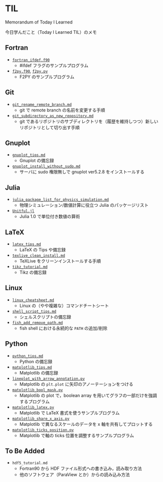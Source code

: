 # TIL

Memorandum of Today I Learned

今日学んだこと（Today I Learned TIL）のメモ

## Fortran

- [`fortran_ifdef.f90`](https://github.com/ryo-ARAKI/TIL/blob/master/fortran_ifdef.f90)
  - #ifdef フラグのサンプルプログラム
- [`f2py.f90`](https://github.com/ryo-ARAKI/TIL/blob/master/f2py.f90), [`f2py.py`](https://github.com/ryo-ARAKI/TIL/blob/master/f2py.py)
  - F2PY のサンプルプログラム

## Git

- [`git_rename_remote_branch.md`](https://github.com/ryo-ARAKI/TIL/blob/master/git_rename_remote_branch.md)
  - git で remote branch の名前を変更する手順
- [`git_subdirectory_as_new_repository.md`](https://github.com/ryo-ARAKI/TIL/blob/master/git_subdirectory_as_new_repository.md)
  - git であるリポジトリのサブディレクトリを（履歴を維持しつつ）新しいリポジトリとして切り出す手順

## Gnuplot

- [`gnuplot_tips.md`](https://github.com/ryo-ARAKI/TIL/blob/master/gnuplot_tips.md)
  - Gnuplot の備忘録
- [`gnuplot_install_without_sudo.md`](https://github.com/ryo-ARAKI/TIL/blob/master/gnuplot_install_without_sudo.md)
  - サーバに sudo 権限無しで gnuplot ver5.2.8 をインストールする

## Julia

- [`julia_package_list_for_physics_simulation.md`](https://github.com/ryo-ARAKI/TIL/blob/master/julia_package_list_for_physics_simulation.md)
  - 物理シミュレーション/数値計算に役立つ Julia のパッケージリスト
- [`Unitful.jl`](https://github.com/ryo-ARAKI/TIL/blob/master/Unitful.jl)
  - Julia 1.0 で単位付き数値の算術

## LaTeX

- [`latex_tips.md`](https://github.com/ryo-ARAKI/TIL/blob/master/latex_tips.md)
  - LaTeX の Tips や備忘録
- [`texlive_clean_install.md`](https://github.com/ryo-ARAKI/TIL/blob/master/texlive_clean_install.md)
  - TeXLive をクリーンインストールする手順
- [`tikz_tutorial.md`](https://github.com/ryo-ARAKI/TIL/blob/master/tikz_tutorial.md)
  - Tikz の備忘録

## Linux

- [`linux_cheatsheet.md`](https://github.com/ryo-ARAKI/TIL/blob/master/linux_cheatsheet.md)
  - Linux の（やや複雑な）コマンドチートシート
- [`shell_script_tips.md`](https://github.com/ryo-ARAKI/TIL/blob/master/shell_script_tips.md)
  - シェルスクリプトの備忘録
- [`fish_add_remove_path.md`](https://github.com/ryo-ARAKI/TIL/blob/master/fish_add_remove_path.md)
  - fish shell における永続的な `PATH` の追加/削除

## Python

- [`python_tips.md`](https://github.com/ryo-ARAKI/TIL/blob/master/python_tips.md)
  - Python の備忘録
- [`matplotlib_tips.md`](https://github.com/ryo-ARAKI/TIL/blob/master/matplotlib_tips.md)
  - Matplotlib の備忘録
- [`lineplot_with_arrow_annotation.py`](https://github.com/ryo-ARAKI/TIL/blob/master/lineplot_with_arrow_annotation.py)
  - Matplotlib の `plt.plot` に矢印のアノーテーションをつける
- [`matplotlib_bool_mask.py`](https://github.com/ryo-ARAKI/TIL/blob/master/matplotlib_bool_mask.py)
  - Matplotlib の plot で，boolean array を用いてグラフの一部だけを強調するプログラム
- [`matplotlib_latex.py`](https://github.com/ryo-ARAKI/TIL/blob/master/matplotlib_latex.py)
  - Matplotlib で LaTeX 書式を使うサンプルプログラム
- [`matplotlib_share_x_axis.py`](https://github.com/ryo-ARAKI/TIL/blob/master/matplotlib_share_x_axis.py)
  - Matplotlib で異なるスケールのデータを x 軸を共有してプロットする
- [`matplotlib_ticks_position.py`](https://github.com/ryo-ARAKI/TIL/blob/master/matplotlib_ticks_position.py)
  - Matplotlib で軸の ticks 位置を調整するサンプルプログラム

## To Be Added

- `hdf5_tutorial.md`
  - Fortran90 から HDF ファイル形式への書き込み，読み取り方法
  - 他のソフトウェア（ParaView とか）からの読み込み方法
